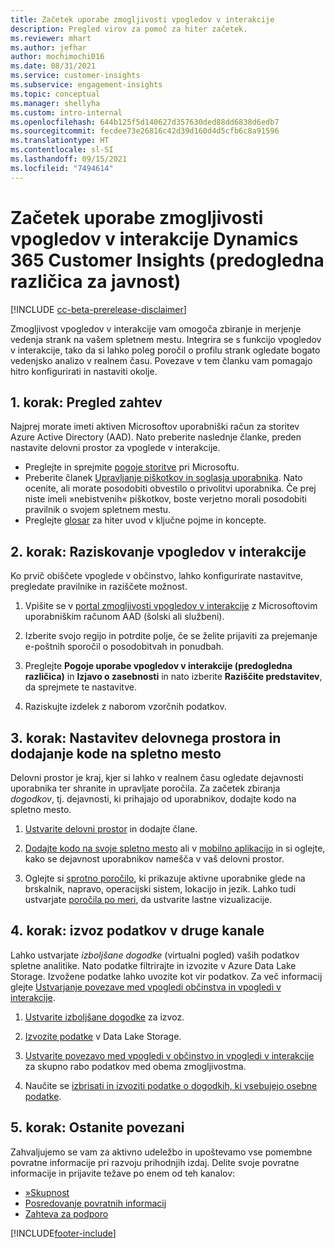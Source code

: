 ```yaml
---
title: Začetek uporabe zmogljivosti vpogledov v interakcije
description: Pregled virov za pomoč za hiter začetek.
ms.reviewer: mhart
ms.author: jefhar
author: mochimochi016
ms.date: 08/31/2021
ms.service: customer-insights
ms.subservice: engagement-insights
ms.topic: conceptual
ms.manager: shellyha
ms.custom: intro-internal
ms.openlocfilehash: 644b125f5d140627d357630ded88dd6838d6edb7
ms.sourcegitcommit: fecdee73e26816c42d39d160d4d5cfb6c8a91596
ms.translationtype: HT
ms.contentlocale: sl-SI
ms.lasthandoff: 09/15/2021
ms.locfileid: "7494614"
---
```

# <a name="get-started-with-dynamics-365-customer-insights-engagement-insights-capability-public-preview"></a>Začetek uporabe zmogljivosti vpogledov v interakcije Dynamics 365 Customer Insights (predogledna različica za javnost)

[!INCLUDE [cc-beta-prerelease-disclaimer](includes/cc-beta-prerelease-disclaimer.md)]

Zmogljivost vpogledov v interakcije vam omogoča zbiranje in merjenje vedenja strank na vašem spletnem mestu. Integrira se s funkcijo vpogledov v interakcije, tako da si lahko poleg poročil o profilu strank ogledate bogato vedenjsko analizo v realnem času. Povezave v tem članku vam pomagajo hitro konfigurirati in nastaviti okolje.

## <a name="step-1-review-prerequisites"></a>1. korak: Pregled zahtev

Najprej morate imeti aktiven Microsoftov uporabniški račun za storitev Azure Active Directory (AAD). Nato preberite naslednje članke, preden nastavite delovni prostor za vpoglede v interakcije.

- Preglejte in sprejmite [pogoje storitve](terms-of-service.md) pri Microsoftu.  
- Preberite članek [Upravljanje piškotkov in soglasja uporabnika](user-consent-storage.md). Nato ocenite, ali morate posodobiti obvestilo o privolitvi uporabnika. Če prej niste imeli »nebistvenih« piškotkov, boste verjetno morali posodobiti pravilnik o svojem spletnem mestu.
- Preglejte [glosar](glossary.md) za hiter uvod v ključne pojme in koncepte.

## <a name="step-2-explore-engagement-insights"></a>2. korak: Raziskovanje vpogledov v interakcije

Ko prvič obiščete vpoglede v občinstvo, lahko konfigurirate nastavitve, pregledate pravilnike in raziščete možnost.

1. Vpišite se v [portal zmogljivosti vpogledov v interakcije](https://home.ci.ai.dynamics.com/app/engagement-insights) z Microsoftovim uporabniškim računom AAD (šolski ali službeni).

1. Izberite svojo regijo in potrdite polje, če se želite prijaviti za prejemanje e-poštnih sporočil o posodobitvah in ponudbah.

1. Preglejte **Pogoje uporabe vpogledov v interakcije (predogledna različica)** in **Izjavo o zasebnosti** in nato izberite **Raziščite predstavitev**, da sprejmete te nastavitve.

1. Raziskujte izdelek z naborom vzorčnih podatkov.

##  <a name="step-3-set-up-a-workspace-and-add-code-to-your-website"></a>3. korak: Nastavitev delovnega prostora in dodajanje kode na spletno mesto

Delovni prostor je kraj, kjer si lahko v realnem času ogledate dejavnosti uporabnika ter shranite in upravljate poročila. Za začetek zbiranja *dogodkov*, tj. dejavnosti, ki prihajajo od uporabnikov, dodajte kodo na spletno mesto.

1. [Ustvarite delovni prostor](create-workspace.md) in dodajte člane.

1. [Dodajte kodo na svoje spletno mesto](instrument-website.md) ali v [mobilno aplikacijo](developer-resources.md#capture-events-from-mobile-apps) in si oglejte, kako se dejavnost uporabnikov namešča v vaš delovni prostor.

1. Oglejte si [sprotno poročilo](view-reports.md), ki prikazuje aktivne uporabnike glede na brskalnik, napravo, operacijski sistem, lokacijo in jezik. Lahko tudi ustvarjate [poročila po meri](custom-reports.md), da ustvarite lastne vizualizacije.
    
## <a name="step-4-export-data-to-other-channels"></a>4. korak: izvoz podatkov v druge kanale

Lahko ustvarjate *izboljšane dogodke* (virtualni pogled) vaših podatkov spletne analitike. Nato podatke filtrirajte in izvozite v Azure Data Lake Storage. Izvožene podatke lahko uvozite kot vir podatkov. Za več informacij glejte [Ustvarjanje povezave med vpogledi občinstva in vpogledi v interakcije](integrate-audience-insights-engagement-insights.md).

1. [Ustvarite izboljšane dogodke](refined-events.md) za izvoz.

1. [Izvozite podatke](export-events.md) v Data Lake Storage.

1. [Ustvarite povezavo med vpogledi v občinstvo in vpogledi v interakcije](integrate-audience-insights-engagement-insights.md) za skupno rabo podatkov med obema zmogljivostma.

1. Naučite se [izbrisati in izvoziti podatke o dogodkih, ki vsebujejo osebne podatke](delete-export-personal-data.md).
 
## <a name="step-5-stay-connected"></a>5. korak: Ostanite povezani

Zahvaljujemo se vam za aktivno udeležbo in upoštevamo vse pomembne povratne informacije pri razvoju prihodnjih izdaj. Delite svoje povratne informacije in prijavite težave po enem od teh kanalov:
- [»Skupnost](https://go.microsoft.com/fwlink/?linkid=2141648)
- [Posredovanje povratnih informacij](https://go.microsoft.com/fwlink/?linkid=2143222)
- [Zahteva za podporo](https://go.microsoft.com/fwlink/?linkid=2145734) 


[!INCLUDE[footer-include](../includes/footer-banner.md)]
